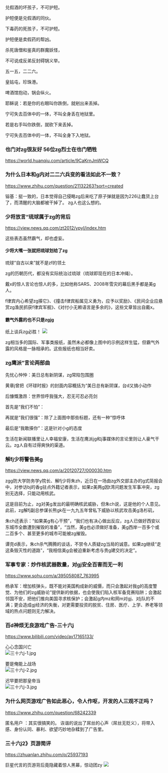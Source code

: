 兑假酒的坏孩子，不可护短。

护短便是兑假酒的同伙。

下毒药的死孩子，不可护短。

护短便是卖假药的帮凶。

杀死唐僧和鉴真的群魔妖怪，

不可说成反弟反封碍锅义举。

五一五，二二六。

皇姑屯，珍珠港。

啤酒馆抱动，锅会纵火。

耶稣说：若是你的右眼叫你跌倒，就剜出来丢掉。

宁可失去百体中的一体，不叫全身丢在地狱里。

若是右手叫你跌倒，就砍下来丢掉。

宁可失去百体中的一体，不叫全身下入地狱。

### 也门对zg很友好 56位zg烈士在也门牺牲
https://world.huanqiu.com/article/9CaKrnJmWCQ

### 为什么日本和g内对二二六兵变的看法如此不一致？
https://www.zhihu.com/question/21132263?sort=created

镕基：挺一致的，日本觉得自己侵略zg后来吃了原子弹就是因为226让蠢货上台了，而清醒的大脑都被干掉了。
zg人也这么想的。

### 少将放言“琉球属于zg的背后
https://view.news.qq.com/zt2012/ypyl/index.htm

这些表态虽然霸气，却也虚妄。

#### 少将大嘴一张就把琉球划给了zg

琉球“自古以来”就不是zf的领土

zg的历朝历代，都没有实际统治过琉球（琉球即现在的日本冲绳）。

戴x的惊人言论也惊人的多，比如他称SARS、2008年雪灾的幕后黑手都是美g人。

f律宾内心希望zg揍它》、《撞击f律宾船属见义勇为，应予以奖励》、《民间企业应悬赏zg渔民抓获f律宾军舰》、《对付小无赖语言是多余的》，这些文章皆出自戴x。

#### 霸气外露的也不只是zgjg

纸上谈兵zg必胜！
![](http://img1.gtimg.com/view/pics/hv1/207/74/1098/71416527.jpg)

zg相当多的国际、军事类报纸，虽然未必都像上图中的示例这样生猛，但霸气外露的风格是一脉相承的。这些报纸也相当好卖。

### zg鹰派”言论两部曲

先忧心忡忡：美日总有新阴谋，zg常陷包围圈

黄章j曾把《环球时报》的封面内容概括为“美日总有新阴谋，台d又搞小动作

后慷慨激昂：世界惊呼我强大，忍无可忍必亮剑

首先是“我们不怕”：

再就是“我们很强”：除了上面图中那些标题，还有一种“惊呼体

最后是“我敢揍你”：这是针对小g的态度

生活在新闻联播里让人幸福安康，生活在鹰派jg和j事媒体的言论里则让人豪气干云。zg人自有过得爽快的渠道。

### 解fj少将警告美g
https://view.news.qq.com/a/20120727/000030.htm

zgg防大学防务学y院长、解fj少将朱zh，近日在一场由zg外交部主办的g式简报会中，对参访bj的香g驻点外籍记者表示，如果z美两g因t湾问题发生军事冲突，zg别无选择，只能动用核武。

这是目前为止，zg对美g发出的最明确核武威胁，但朱ch说，这是他的个人意见。此前，zg解fj副总参谋长熊gk在一九九五年曾私下威胁以核武攻击美g洛杉矶，

朱ch还表示：“如果美g有心干预”，“我们也有决心做出反应，zg人已做好西安以东城市全数遭到摧毁的准备”，“当然，美g也必须做好准备，美g西岸一百多个或二百多个、甚至更多的城市可能被zg摧毁。

谭克d表示，朱ch杀气腾腾的谈话，不禁令人质疑zg当局的诚意。如果zg继续“走这条毁灭性的道路”，“我相信美g会被迫重新考虑与贵g建交的决定”。

### 军事专家：炒作核武器数量，对gj安全百害而无一利
https://www.sohu.com/a/395058087_763995

杨承军：增加核弹头，既不能对美国构成新的威慑，而只会激起对我g的高度警觉、为他们的zg威胁论”提供新的依据，也会使我们陷入核军备竞赛陷阱；会激起邻国不安，把他们推向美国寻求核保护；会激起g内mz和网m对gj、对j队的不满；更会造成gj经济的失衡，对更需要投资的脱贫、住房、医疗、上学、养老等领域的热点问题则无力解决。

### 百d神烦无良游戏广告-三十六j
https://www.bilibili.com/video/av17165133/

心心念国兴亡<br>
![三十六j-1.jpg](https://i.loli.net/2020/05/15/q4JTlepsfjtcIvP.jpg)

要是俺能上战场<br>
![三十六j-2.jpg](https://i.loli.net/2020/05/15/Uld64OtPjsGoRqQ.jpg)

迟早要把那皇帝当<br>
![三十六j-3.jpg](https://i.loli.net/2020/05/15/A8VJBKWiFGeXPY3.jpg)

### 为什么网页游戏广告如此恶心，令人作呕，开发的人三观不正吗？
https://www.zhihu.com/question/68242339

匿名用户
：其实很搞笑的。
诙谐的说出了屌丝的心声（屌丝无贬义），将带入感、身份认同、暴利、欲望巧妙地杂糅到了广告里。

### 三十六j2》页游简评
https://zhuanlan.zhihu.com/p/25937193

巨星代言的页游背后竟隐藏着惊人黑幕，惊动团zy
![](https://pic2.zhimg.com/v2-540b19f6e8456a5800d87019403e8041_r.jpg)
